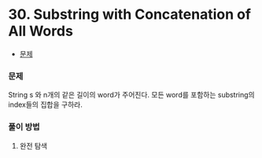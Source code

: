 # 30. Substring with Concatenation of All Words

- [문제](https://leetcode.com/problems/substring-with-concatenation-of-all-words/)



### 문제

String s 와 n개의 같은 길이의 word가 주어진다. 모든 word를 포함하는 substring의 index들의 집합을 구하라.



### 풀이 방법
1. 완전 탐색
